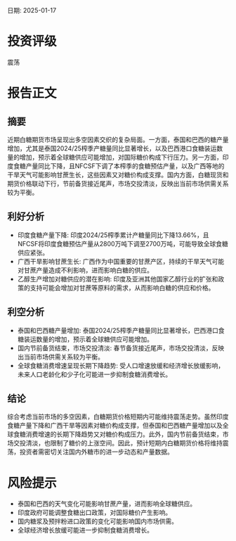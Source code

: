 
日期: 2025-01-17

# 投资评级

震荡

# 报告正文

## 摘要

近期白糖期货市场呈现出多空因素交织的复杂局面。一方面，泰国和巴西的糖产量增加，尤其是泰国2024/25榨季产糖量同比显著增长，以及巴西港口食糖装运数量的增加，预示着全球糖供应可能增加，对国际糖价构成下行压力。另一方面，印度食糖产量同比下降，且NFCSF下调了本榨季的食糖预估产量，以及广西等地的干旱天气可能影响甘蔗生长，这些因素又对糖价构成支撑。国内方面，白糖现货和期货价格联动下行，节前备货接近尾声，市场交投清淡，反映出当前市场供需关系较为平衡。

## 利好分析

* 印度食糖产量下降: 印度2024/25榨季累计产糖量同比下降13.66%，且NFCSF将印度食糖预估产量从2800万吨下调至2700万吨，可能导致全球食糖供应紧张。
* 广西干旱影响甘蔗生长: 广西作为中国重要的甘蔗产区，持续的干旱天气可能对甘蔗产量造成不利影响，进而影响白糖的供应。
* 乙醇生产增加对糖供应的潜在影响: 印度及亚洲其他国家乙醇行业的扩张和政策的支持可能会增加对甘蔗等原料的需求，从而影响白糖的供应和价格。

## 利空分析

* 泰国和巴西糖产量增加: 泰国2024/25榨季产糖量同比显著增长，巴西港口食糖装运数量的增加，预示着全球糖供应可能增加。
* 国内节前备货结束，市场交投清淡: 春节备货接近尾声，市场交投清淡，反映出当前市场供需关系较为平衡。
* 全球食糖消费增速呈现长期下降趋势: 受人口增速放缓和经济增长放缓影响，未来人口老龄化和少子化可能进一步抑制食糖消费增长。

## 结论

综合考虑当前市场的多空因素，白糖期货价格短期内可能维持震荡走势。虽然印度食糖产量下降和广西干旱等因素对糖价构成支撑，但泰国和巴西糖产量增加以及全球食糖消费增速的长期下降趋势又对糖价构成压力。此外，国内节前备货结束，市场交投清淡，也限制了糖价的上涨空间。因此，预计短期内白糖期货价格将维持震荡，投资者需密切关注国内外糖市的进一步动态和产量数据。

# 风险提示

* 泰国和巴西的天气变化可能影响甘蔗产量，进而影响全球糖供应。
* 印度政府可能调整食糖出口政策，对国际糖价产生影响。
* 国内糖浆及预拌粉进口政策的变化可能影响国内市场供需。
* 全球经济增长放缓可能进一步抑制食糖消费增长。
